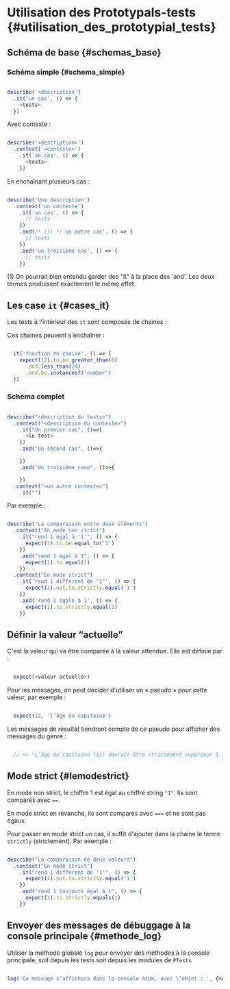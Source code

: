 # Utilisation des Prototypals-tests {#utilisation_des_prototypial_tests}

## Schéma de base {#schemas_base}

### Schéma simple {#schema_simple}

```js

describe('<description')
  .it('un cas', () => {
    <tests>
  })

```

Avec contexte :

```js

describe('<description>')
  .context('<contexte>')
    .it('un cas', () => {
      <tests>
    })

```

En enchaînant plusieurs cas :

```js

describe('Une description')
  .context('un contexte')
    .it('un cas', () => {
      // tests
    })
    .and(/* (1) */'un autre cas', () => {
      // tests
    })
    .and('un troisième cas', () => {
      // tests
    })

```

(1) On pourrait bien entendu garder des "it" à la place des 'and'. Les deux termes produisent exactement le même effet.

## Les case `it` {#cases_it}

Les tests à l'intérieur des `it` sont composés de chaines :


Ces chaines peuvent s'enchaîner :

```js

  it('fonction en chaine', () => {
    expect(12).to.be.greater_than(8)
      .and.less_than(24)
      .and.be.instanceof('number')
  })
```

### Schéma complet

```js

describe("<description du tests>")
  .context("<description du contexte>")
    .it("Un premier cas", ()=>{
      <le test>
    })
    .and("Un second cas", ()=>{

    })
    .and("Un troisième case", ()=>{

    })
  .context("<un autre contexte>")
    .it("")

```
Par exemple :

```js

describe("La comparaison entre deux éléments")
  .context("En mode non strict")
    .it("rend 1 égal à '1'", () => {
      expect(1).to.be.equal_to('1')
    })
    .and("rend 1 égal à 1", () => {
      expect(1).to.equal(1)
    })
  .context("En mode strict")
    .it('rend 1 différent de "1"', () => {
      expect(1).not.to.strictly.equal('1')
    })
    .and('rend 1 égale à 1', () => {
      expect(1).to.strictly.equal(1)
    })

```


## Définir la valeur “actuelle”

C'est la valeur qui va être comparée à la valeur attendue. Elle est définie par :

```js

  expect(<valeur actuelle>)

```

Pour les messages, on peut décider d'utiliser un « pseudo » pour cette valeur, par exemple :

```js

  expect(12, 'l’âge du capitaine')

```

Les messages de résultat tiendront compte de ce pseudo pour afficher des messages du genre :

```js

  // => "L’âge du capitaine (12) devrait être strictement supérieur à 12."

```

## Mode strict {#lemodestrict}

En mode non strict, le chiffre 1 est égal au chiffre string `"1"`. Ils sont comparés avec `==`.

En mode strict en revanche, ils sont comparés avec `===` et ne sont pas égaux.

Pour passer en mode strict un cas, il suffit d'ajouter dans la chaine le terme `strictly` (strictement). Par exemple :

```js

describe("La comparaison de deux valeurs")
  .context("En mode strict")
    .it("rend 1 différent de '1'", () => {
      expect(1).not.to.strictly.equal('1')
    })
    .and("rend 1 toujours égal à 1", () => {
      expect(1).to.strictly.equals(1)
    })
```

## Envoyer des messages de débuggage à la console principale {#methode_log}

Utiliser la méthode globale `log` pour envoyer des méthodes à la console principale, soit depuis les tests soit depuis les modules de `PTests`

```js

log('Ce message s’affichera dans la console Atom, avec l’objet : ', {mon: "Objet"})

```
